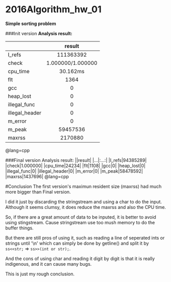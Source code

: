 # 2016Algorithm_hw_01
**Simple sorting problem**

###Init version
**Analysis result:**

||result|
|------| :--------: |
|I_refs|111363392|
|check |1.000000/1.000000|
|cpu_time|30.162ms|
|flt|1364|
|gcc|0|
|heap_lost|0|
|illegal_func|0|
|illegal_header|0|
|m_error|0|
|m_peak|59457536|
|maxrss|2170880|
@lang=cpp

###Final version
Analysis result:
||result|
|...|:...:|
|I_refs|94385289|
|check|1.000000|
|cpu_time|24234|
|flt|1108|
|gcc|0|
|heap_lost|0|
|illegal_func|0|
|illegal_header|0|
|m_error|0|
|m_peak|58478592|
|maxrss|1437696|
@lang=cpp

#Conclusion
The first version's maximun resident size (maxrss) had much more bigger than Final version.

I did it just by discarding the stringstream and using a char to do the input.  Although it seems clumsy, it does reduce the maxrss and also the CPU time.

So, if there are a great amount of data to be inputed, it is better to avoid using stingstream.   Cause stringstream use too mush memory to do the buffer things.

But there are still pros of using it, such as reading a line of seperated ints or strings until '\n' which can simply be done by getline() and split it by `ss<<str;` => `ss>>(int or str);`.

And the cons of using char and reading it digit by digit is that it is really indigenous, and it can cause many bugs.

This is just my rough conclusion.

